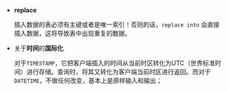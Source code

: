 * **replace**  

  插入数据的表必须有主键或者是唯一索引！否则的话，`replace into` 会直接插入数据，这将导致表中出现重复的数据。  

* 关于**时间**的**国际化**  

  对于`TIMESTAMP`，它把客户端插入的时间从当前时区转化为UTC（世界标准时间）进行存储。查询时，将其又转化为客户端当前时区进行返回。而对于`DATETIME`，不做任何改变，基本上是原样输入和输出；
